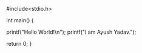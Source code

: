 #include<stdio.h>

int main() {

   printf("Hello World!\n");
   printf("I am Ayush Yadav.");

return 0;
}
